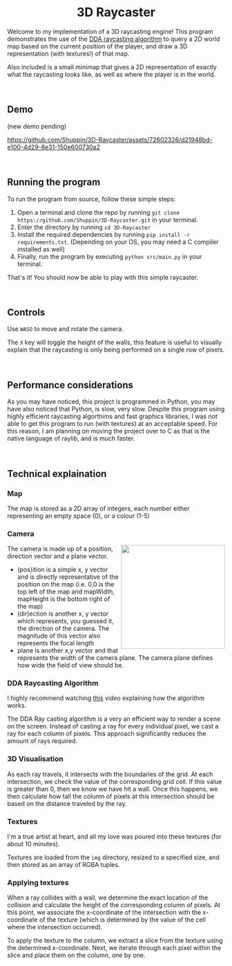 &nbsp;
<div align="center"><h1>3D Raycaster</h1></div>

Welcome to my implementation of a 3D raycasting engine! This program demonstrates the use of the [DDA raycasting algorithm](https://lodev.org/cgtutor/raycasting.html) to query a 2D world map based on the current position of the player, and draw a 3D representation (with textures!) of that map.

Also included is a small minimap that gives a 2D representation of exactly what the raycasting looks like, as well as where the player is in the world.

&nbsp;

## Demo
(new demo pending)

https://github.com/Shuppin/3D-Raycaster/assets/72602326/d21948bd-e100-4d29-8e31-150e600730a2

&nbsp;

## Running the program

To run the program from source, follow these simple steps:

1. Open a terminal and clone the repo by running `git clone https://github.com/Shuppin/3D-Raycaster.git` in your terminal.
2. Enter the directory by running `cd 3D-Raycaster`
2. Install the required dependencies by running `pip install -r requirements.txt`. (Depending on your OS, you may need a C compiler installed as well)
3. Finally, run the program by executing `python src/main.py` in your terminal. 

That's it! You should now be able to play with this simple raycaster.

&nbsp;

## Controls

Use `WASD` to move and rotate the camera.

The `X` key will toggle the height of the walls, this feature is useful to visually explain that the raycasting is only being performed on a single row of pixels.

&nbsp;

## Performance considerations

As you may have noticed, this project is programmed in Python, you may have also noticed that Python, is slow, very slow. Despite this program using highly efficient raycasting algorthims and fast graphics libraries, I was not able to get this program to run (with textures) at an acceptable speed. For this reason, I am planning on moving the project over to C as that is the native language of raylib, and is much faster.

&nbsp;

## Technical explaination

### Map
The map is stored as a 2D array of integers, each number either representing an empty space (0), or a colour (1-5)

### Camera

<img align="right" width="240" height="240" src="https://github.com/Shuppin/3D-Raycaster/assets/72602326/b0aeef8a-990e-408d-a12c-496abc14dd0b">
The camera is made up of a position, direction vector and a plane vector.

- (pos)ition is a simple x, y vector and is directly representative of the position on the map (i.e. 0,0 is the top left of the map and mapWidth, mapHeight is the bottom right of the map)
- (dir)ection is another x, y vector which represents, you guessed it, the direction of the camera. The magnitude of this vector also represents the focal length
- plane is another x,y vector and that represents the width of the camera plane. The camera plane defines how wide the field of view should be.

### DDA Raycasting Algorithm

I highly recommend watching [this](https://www.youtube.com/watch?v=NbSee-XM7WA) video explaining how the algorithm works.

The DDA Ray casting algorithm is a very an efficient way to render a scene on the screen. Instead of casting a ray for every individual pixel, we cast a ray for each column of pixels. This approach significantly reduces the amount of rays required.

### 3D Visualisation

As each ray travels, it intersects with the boundaries of the grid. At each intersection, we check the value of the corresponding grid cell. If this value is greater than 0, then we know we have hit a wall. Once this happens, we then calculate how tall the column of pixels at this intersection should be based on the distance traveled by the ray.

### Textures

I'm a true artist at heart, and all my love was poured into these textures (for about 10 minutes).

Textures are loaded from the `img` directory, resized to a specified size, and then stored as an array of RGBA tuples.

### Applying textures

When a ray collides with a wall, we determine the exact location of the collision and calculate the height of the corresponding column of pixels. At this point, we associate the x-coordinate of the intersection with the x-coordinate of the texture (which is determined by the value of the cell where the intersection occurred).

To apply the texture to the column, we extract a slice from the texture using the determined x-coordinate. Next, we iterate through each pixel within the slice and place them on the column, one by one.
